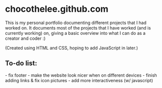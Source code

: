 <h1>chocothelee.github.com</h1>
This is my personal portfolio documenting different projects that I had worked on. It documents most of the projects that I have worked (and is currently working) on, giving a basic overview into what I can do as a creator and coder :)

(Created using HTML and CSS, hoping to add JavaScript in later.)

<h2>To-do list:</h2>
- fix footer
- make the website look nicer when on different devices
- finish adding links & fix icon pictures
- add more interactiveness (w/ javascript)
